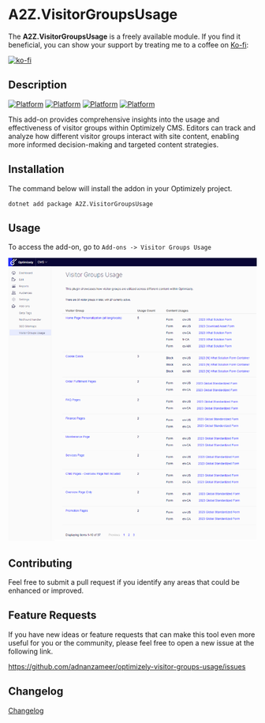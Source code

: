 # A2Z.VisitorGroupsUsage
The **A2Z.VisitorGroupsUsage** is a freely available module. If you find it beneficial, you can show your support by treating me to a coffee on [Ko-fi](https://ko-fi.com/U7U2STV29):

[![ko-fi](https://ko-fi.com/img/githubbutton_sm.svg)](https://ko-fi.com/U7U2STV29)

## Description
[![Platform](https://img.shields.io/badge/Platform-.NET%205-green.svg?style=flat)](https://docs.microsoft.com/en-us/dotnet/)
[![Platform](https://img.shields.io/badge/Platform-.NET%206-blue.svg?style=flat)](https://docs.microsoft.com/en-us/dotnet/)
[![Platform](https://img.shields.io/badge/Optimizely-%2012-blue.svg?style=flat)](http://world.episerver.com/cms/)
[![Platform](https://img.shields.io/badge/EPiServer-%2012-orange.svg?style=flat)](http://world.episerver.com/cms/)

This add-on provides comprehensive insights into the usage and effectiveness of visitor groups within Optimizely CMS. Editors  can track and analyze how different visitor groups interact with site content, enabling more informed decision-making and targeted content strategies.

## Installation

The command below will install the addon in your Optimizely project.

```
dotnet add package A2Z.VisitorGroupsUsage
```

## Usage

To access the add-on, go to `Add-ons -> Visitor Groups Usage`

![Visitor Groups Usage](img/visitor-groups-usage.png)

## Contributing

Feel free to submit a pull request if you identify any areas that could be enhanced or improved.

## Feature Requests

If you have new ideas or feature requests that can make this tool even more useful for you or the community, please feel free to open a new issue at the following link.

https://github.com/adnanzameer/optimizely-visitor-groups-usage/issues

## Changelog

[Changelog](CHANGELOG.md)